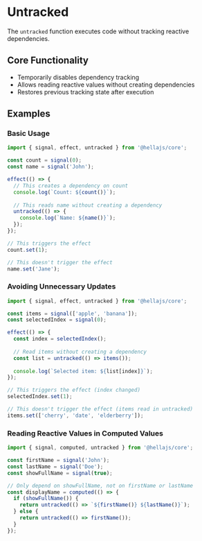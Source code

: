 # Untracked

The `untracked` function executes code without tracking reactive dependencies.

## Core Functionality

- Temporarily disables dependency tracking
- Allows reading reactive values without creating dependencies
- Restores previous tracking state after execution

## Examples

### Basic Usage

```typescript
import { signal, effect, untracked } from '@hellajs/core';

const count = signal(0);
const name = signal('John');

effect(() => {
  // This creates a dependency on count
  console.log(`Count: ${count()}`);
  
  // This reads name without creating a dependency
  untracked(() => {
    console.log(`Name: ${name()}`);
  });
});

// This triggers the effect
count.set(1);

// This doesn't trigger the effect
name.set('Jane');
```

### Avoiding Unnecessary Updates

```typescript
import { signal, effect, untracked } from '@hellajs/core';

const items = signal(['apple', 'banana']);
const selectedIndex = signal(0);

effect(() => {
  const index = selectedIndex();
  
  // Read items without creating a dependency
  const list = untracked(() => items());
  
  console.log(`Selected item: ${list[index]}`);
});

// This triggers the effect (index changed)
selectedIndex.set(1);

// This doesn't trigger the effect (items read in untracked)
items.set(['cherry', 'date', 'elderberry']);
```

### Reading Reactive Values in Computed Values

```typescript
import { signal, computed, untracked } from '@hellajs/core';

const firstName = signal('John');
const lastName = signal('Doe');
const showFullName = signal(true);

// Only depend on showFullName, not on firstName or lastName
const displayName = computed(() => {
  if (showFullName()) {
    return untracked(() => `${firstName()} ${lastName()}`);
  } else {
    return untracked(() => firstName());
  }
});
```
